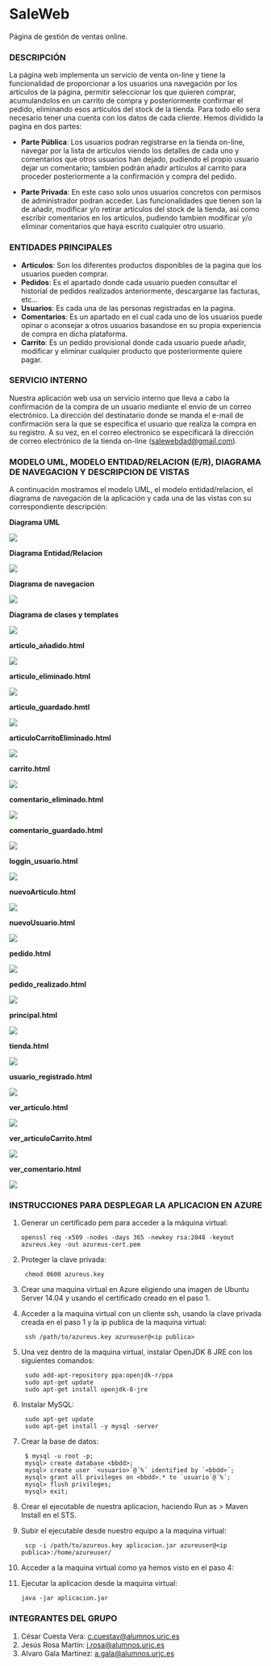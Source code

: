 # SaleWeb
Página de gestión de ventas online.

### DESCRIPCIÓN ###

La página web implementa un servicio de venta on-line y tiene la funcionalidad de proporcionar a los usuarios una navegación por los artículos de la página, permitir seleccionar los que quieren comprar, acumulandolos en un carrito de compra y posteriormente confirmar el pedido, eliminando esos artículos del stock de la tienda. Para todo ello sera necesario tener una cuenta con los datos de cada cliente. Hemos dividido la pagina en dos partes:

- **Parte Pública**: Los usuarios podran registrarse en la tienda on-line, navegar por la lista de artículos viendo los detalles de cada uno y comentarios que otros usuarios han dejado, pudiendo el propio usuario dejar un comentario; tambien podrán añadir artículos al carrito para proceder posteriormente a la confirmación y compra del pedido.

- **Parte Privada**: En este caso solo unos usuarios concretos con permisos de administrador podran acceder. Las funcionalidades que tienen son la de añadir, modificar y/o retirar artículos del stock de la tienda, asi como escribir comentarios en los artículos, pudiendo tambien modificar y/o eliminar comentarios que haya escrito cualquier otro usuario.
 
### ENTIDADES PRINCIPALES ###

- **Articulos**: Son los diferentes productos disponibles de la pagina que los usuarios pueden comprar.
- **Pedidos**: Es el apartado donde cada usuario pueden consultar el historial de pedidos realizados anteriormente, descargarse las facturas, etc...
- **Usuarios**: Es cada una de las personas registradas en la pagina.
- **Comentarios**: Es un apartado en el cual cada uno de los usuarios puede opinar o aconsejar a otros usuarios basandose en su propia experiencia de compra en dicha plataforma.
- **Carrito**: Es un pedido provisional donde cada usuario puede añadir, modificar y eliminar cualquier producto que posteriormente quiere pagar.

### SERVICIO INTERNO ###

Nuestra aplicación web usa un servicio interno que lleva a cabo la confirmación de la compra de un usuario mediante el envio de un correo electrónico.
La dirección del destinatario donde se manda el e-mail de confirmación sera la que se especifica el usuario que realiza la compra en su registro.
A su vez, en el correo electronico se especificará la dirección de correo electrónico de la tienda on-line (salewebdad@gmail.com).

### MODELO UML, MODELO ENTIDAD/RELACION (E/R), DIAGRAMA DE NAVEGACION Y DESCRIPCION DE VISTAS ###

A continuación mostramos el modelo UML, el modelo entidad/relacion, el diagrama de navegación de la aplicación y cada una de las vistas con su correspondiente descripción:

**Diagrama UML**

![](imagenes/salewebUML.jpg)

**Diagrama Entidad/Relacion**

![](imagenes/salewebER.jpg)

**Diagrama de navegacion**

![](imagenes/diagrama_navegacion.png)

**Diagrama de clases y templates**

![](imagenes/diagramaFase3.jpg)

**articulo_añadido.html**

![](imagenes/articulo_añadido.jpg)

**articulo_eliminado.html**

![](imagenes/articulo_eliminado.jpg)

**articulo_guardado.hmtl**

![](imagenes/articulo_guardado.jpg)

**articuloCarritoEliminado.html**

![](imagenes/articuloCarritoEliminado.jpg)

**carrito.html**

![](imagenes/carrito.jpg)

**comentario_eliminado.html**

![](imagenes/comentario_eliminado.jpg)

**comentario_guardado.html**

![](imagenes/comentario_guardado.jpg)

**loggin_usuario.html**

![](imagenes/loggin_usuario.jpg)

**nuevoArticulo.html**

![](imagenes/nuevoArticulo.jpg)

**nuevoUsuario.html**

![](imagenes/nuevoUsuario.jpg)

**pedido.html**

![](imagenes/pedido.jpg)

**pedido_realizado.html**

![](imagenes/pedido_realizado.jpg)

**principal.html**

![](imagenes/principal.jpg)

**tienda.html**

![](imagenes/tienda.jpg)

**usuario_registrado.html**

![](imagenes/usuario_registrado.jpg)

**ver_articulo.html**

![](imagenes/ver_articulo.jpg)

**ver_articuloCarrito.html**

![](imagenes/ver_articuloCarrito.jpg)

**ver_comentario.html**
	
![](imagenes/ver_comentario.jpg)

### INSTRUCCIONES PARA DESPLEGAR LA APLICACION EN AZURE ###

1) 	Generar un certificado pem para acceder a la máquina virtual:

		openssl req -x509 -nodes -days 365 -newkey rsa:2048 -keyout azureus.key -out azureus-cert.pem
		
2) Proteger la clave privada:

		chmod 0600 azureus.key
		
3) Crear una maquina virtual en Azure eligiendo una imagen de Ubuntu Server 14.04 y usando el certificado creado en el paso 1.

4) Acceder a la maquina virtual con un cliente ssh, usando la clave privada creada en el paso 1 y la ip publica de la maquina virtual:

		ssh /path/to/azureus.key azureuser@<ip publica>

5) Una vez dentro de la maquina virtual, instalar OpenJDK 8 JRE con los siguientes comandos:

		
		sudo add-apt-repository ppa:openjdk-r/ppa
		sudo apt-get update
		sudo apt-get install openjdk-8-jre
		
6) Instalar MySQL:

		sudo apt-get update
		sudo apt-get install -y mysql -server
		
7) Crear la base de datos:
		
		$ mysql -u root -p;
		mysql> create database <bbdd>;
		mysql> create user `<usuario>´@´%´ identified by `<bbdd>´;
		mysql> grant all privileges on <bbdd>.* to `usuario´@´%´;
		mysql> flush privileges;
		mysql> exit;

8) Crear el ejecutable de nuestra aplicacion, haciendo Run as > Maven Install en el STS.

9) Subir el ejecutable desde nuestro equipo a la maquina virtual:

		scp -i /path/to/azureus.key aplicacion.jar azureuser@<ip publica>:/home/azureuser/

10) Acceder a la maquina virtual como ya hemos visto en el paso 4:
	
11) Ejecutar la aplicacion desde la maquina virtual:

		java -jar aplicacion.jar
		

### INTEGRANTES DEL GRUPO ###

1. César Cuesta Vera: c.cuestav@alumnos.urjc.es
2. Jesús Rosa Martín: j.rosa@alumnos.urjc.es
3. Alvaro Gala Martinez: a.gala@alumnos.urjc.es
